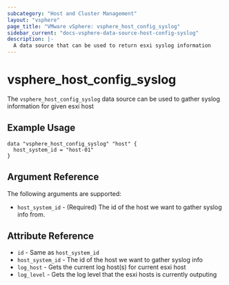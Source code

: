 ```yaml
---
subcategory: "Host and Cluster Management"
layout: "vsphere"
page_title: "VMware vSphere: vsphere_host_config_syslog"
sidebar_current: "docs-vsphere-data-source-host-config-syslog"
description: |-
  A data source that can be used to return esxi syslog information
---
```


# vsphere_host_config_syslog

The `vsphere_host_config_syslog` data source can be used to gather syslog information for given esxi host

## Example Usage

```hcl
data "vsphere_host_config_syslog" "host" {
  host_system_id = "host-01"
}
```

## Argument Reference

The following arguments are supported:

* `host_system_id` - (Required) The id of the host we want to gather syslog info from.

## Attribute Reference

* `id` - Same as `host_system_id`
* `host_system_id` - The id of the host we want to gather syslog info
* `log_host` - Gets the current log host(s) for current esxi host
* `log_level` - Gets the log level that the esxi hosts is currently outputing